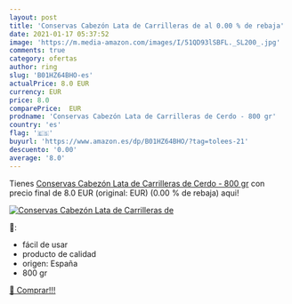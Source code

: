 ```yaml
---
layout: post
title: 'Conservas Cabezón Lata de Carrilleras de al 0.00 % de rebaja'
date: 2021-01-17 05:37:52
image: 'https://m.media-amazon.com/images/I/51QD93lSBFL._SL200_.jpg'
comments: true
category: ofertas
author: ring
slug: 'B01HZ64BHO-es'
actualPrice: 8.0 EUR
currency: EUR
price: 8.0
comparePrice:  EUR
prodname: 'Conservas Cabezón Lata de Carrilleras de Cerdo - 800 gr'
country: 'es'
flag: '🇪🇸'
buyurl: 'https://www.amazon.es/dp/B01HZ64BHO/?tag=tolees-21'
descuento: '0.00'
average: '8.0'
---
```


Tienes [Conservas Cabezón Lata de Carrilleras de Cerdo - 800 gr](https://www.amazon.es/dp/B01HZ64BHO/?tag=tolees-21) con precio final de  8.0 EUR (original:  EUR) (0.00 %  de rebaja) aqui!

[![Conservas Cabezón Lata de Carrilleras de](https://m.media-amazon.com/images/I/51QD93lSBFL._SL200_.jpg)](https://www.amazon.es/dp/B01HZ64BHO/?tag=tolees-21)

🔎:

- fácil de usar
- producto de calidad
- origen: España
- 800 gr

[🛒 Comprar!!!](https://www.amazon.es/dp/B01HZ64BHO/?tag=tolees-21)
